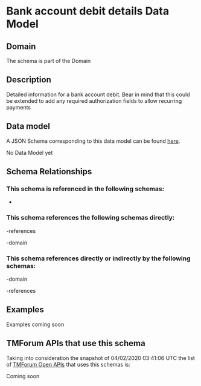 # Bank account debit details Data Model

## Domain

The  schema is part of the  Domain

## Description

Detailed information for a bank account debit. Bear in mind that this could be extended to add any required authorization fields to allow recurring payments

## Data model

A JSON Schema corresponding to this data model can be found
[here](https://github.com/tmforum-rand/schemas/blob/candidates/EngagedParty/BankAccountDebitDetails.schema.json).

No Data Model yet

## Schema Relationships

### This schema is referenced in the following schemas:

-

### This schema references the following schemas directly:

-references

-domain

### This schema references directly or indirectly by the following schemas:

-domain

-references



## Examples

Examples coming soon

## TMForum APIs that use this schema

Taking into consideration the snapshot of 04/02/2020 03:41:06 UTC the list of [TMForum Open APIs](https://www.tmforum.org/open-apis/) that uses this schemas is:

Coming soon